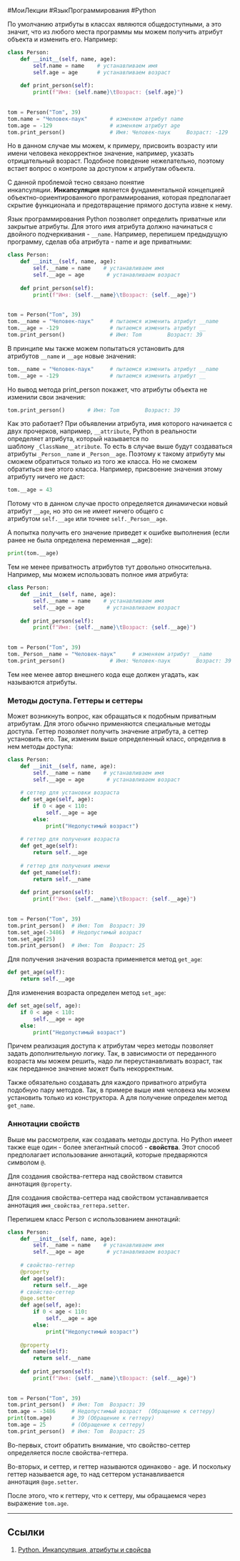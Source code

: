 #МоиЛекции #ЯзыкПрограммирования #Python 

По умолчанию атрибуты в классах являются общедоступными, а это значит, что из любого места программы мы можем получить атрибут объекта и изменить его. Например:

```python
class Person:
    def __init__(self, name, age):
        self.name = name    # устанавливаем имя
        self.age = age      # устанавливаем возраст
                 
    def print_person(self):
        print(f"Имя: {self.name}\tВозраст: {self.age}")
         
 
tom = Person("Tom", 39)
tom.name = "Человек-паук"       # изменяем атрибут name
tom.age = -129                  # изменяем атрибут age
tom.print_person()              # Имя: Человек-паук     Возраст: -129
```

Но в данном случае мы можем, к примеру, присвоить возрасту или имени человека некорректное значение, например, указать отрицательный возраст. Подобное поведение нежелательно, поэтому встает вопрос о контроле за доступом к атрибутам объекта.

С данной проблемой тесно связано понятие инкапсуляции. **Инкапсуляция** является фундаментальной концепцией объектно-ориентированного программирования, которая предполагает скрытие функционала и предотвращение прямого доступа извне к нему.

Язык программирования Python позволяет определить приватные или закрытые атрибуты. Для этого имя атрибута должно начинаться с двойного подчеркивания - `__name`. Например, перепишем предыдущую программу, сделав оба атрибута - name и age приватными:

```python
class Person:
    def __init__(self, name, age):
        self.__name = name    # устанавливаем имя
        self.__age = age       # устанавливаем возраст
                  
    def print_person(self):
        print(f"Имя: {self.__name}\tВозраст: {self.__age}")
          
  
tom = Person("Tom", 39)
tom.__name = "Человек-паук"     # пытаемся изменить атрибут __name
tom.__age = -129                # пытаемся изменить атрибут __
tom.print_person()              # Имя: Tom        Возраст: 39
```

В принципе мы также можем попытаться установить для атрибутов `__name` и `__age` новые значения:

```python
tom.__name = "Человек-паук"     # пытаемся изменить атрибут __name
tom.__age = -129                # пытаемся изменить атрибут __
```

Но вывод метода print_person покажет, что атрибуты объекта не изменили свои значения:

```python
tom.print_person()       # Имя: Tom        Возраст: 39
```

Как это работает? При объявлении атрибута, имя которого начинается с двух прочерков, например, `__attribute`, Python в реальности определяет атрибута, который называется по шаблону `_ClassName__atribute`. То есть в случае выше будут создаваться атрибуты `_Person__name` и `_Person__age`. Поэтому к такому атрибуту мы сможем обратиться только из того же класса. Но не сможем обратиться вне этого класса. Например, присвоение значения этому атрибуту ничего не даст:

```python
tom.__age = 43
```

Потому что в данном случае просто определяется динамически новый атрибут `__age`, но это он не имеет ничего общего с атрибутом `self.__age` или точнее `self._Person__age`.

А попытка получить его значение приведет к ошибке выполнения (если ранее не была определена переменная __age):

```python
print(tom.__age)
```

Тем не менее приватность атрибутов тут довольно относительна. Например, мы можем использовать полное имя атрибута:

```python
class Person:
    def __init__(self, name, age):
        self.__name = name    # устанавливаем имя
        self.__age = age       # устанавливаем возраст
                  
    def print_person(self):
        print(f"Имя: {self.__name}\tВозраст: {self.__age}")
          
  
tom = Person("Tom", 39)
tom._Person__name = "Человек-паук"     # изменяем атрибут __name
tom.print_person()              # Имя: Человек-паук        Возраст: 39
```

Тем нее менее автор внешнего кода еще должен угадать, как называются атрибуты.

### Методы доступа. Геттеры и сеттеры

Может возникнуть вопрос, как обращаться к подобным приватным атрибутам. Для этого обычно применяются специальные методы доступа. Геттер позволяет получить значение атрибута, а сеттер установить его. Так, изменим выше определенный класс, определив в нем методы доступа:

```python
class Person:
    def __init__(self, name, age):
        self.__name = name    # устанавливаем имя
        self.__age = age       # устанавливаем возраст
 
    # сеттер для установки возраста
    def set_age(self, age):
        if 0 < age < 110:
            self.__age = age
        else:
            print("Недопустимый возраст")
 
    # геттер для получения возраста
    def get_age(self):
        return self.__age
 
    # геттер для получения имени
    def get_name(self):
        return self.__name
     
    def print_person(self):
        print(f"Имя: {self.__name}\tВозраст: {self.__age}")
          
  
tom = Person("Tom", 39)
tom.print_person()  # Имя: Tom  Возраст: 39
tom.set_age(-3486)  # Недопустимый возраст
tom.set_age(25)
tom.print_person()  # Имя: Tom  Возраст: 25
```

Для получения значения возраста применяется метод `get_age`:

```python
def get_age(self):
    return self.__age
```

Для изменения возраста определен метод `set_age`:

```python
def set_age(self, age):
    if 0 < age < 110:
        self.__age = age
    else:
        print("Недопустимый возраст")
```

Причем реализация доступа к атрибутам через методы позволяет задать дополнительную логику. Так, в зависимости от переданного возраста мы можем решить, надо ли переустанавливать возраст, так как переданное значение может быть некорректным.

Также обязательно создавать для каждого приватного атрибута подобную пару методов. Так, в примере выше имя человека мы можем установить только из конструктора. А для получение определен метод `get_name`.

### Аннотации свойств

Выше мы рассмотрели, как создавать методы доступа. Но Python имеет также еще один - более элегантный способ - **свойства**. Этот способ предполагает использование аннотаций, которые предваряются символом `@`.

Для создания свойства-геттера над свойством ставится аннотация `@property`.

Для создания свойства-сеттера над свойством устанавливается аннотация `имя_свойства_геттера.setter`.

Перепишем класс Person с использованием аннотаций:

```python
class Person:
    def __init__(self, name, age):
        self.__name = name    # устанавливаем имя
        self.__age = age       # устанавливаем возраст
 
    # свойство-геттер
    @property
    def age(self):
        return self.__age
    # свойство-сеттер
    @age.setter
    def age(self, age):
        if 0 < age < 110:
            self.__age = age
        else:
            print("Недопустимый возраст")
 
    @property
    def name(self):
        return self.__name
     
    def print_person(self):
        print(f"Имя: {self.__name}\tВозраст: {self.__age}")
          
  
tom = Person("Tom", 39)
tom.print_person()  # Имя: Tom  Возраст: 39
tom.age = -3486     # Недопустимый возраст  (Обращение к сеттеру)
print(tom.age)      # 39 (Обращение к геттеру)
tom.age = 25        # (Обращение к сеттеру)
tom.print_person()  # Имя: Tom  Возраст: 25
```

Во-первых, стоит обратить внимание, что свойство-сеттер определяется после свойства-геттера.

Во-вторых, и сеттер, и геттер называются одинаково - age. И поскольку геттер называется age, то над сеттером устанавливается аннотация `@age.setter`.

После этого, что к геттеру, что к сеттеру, мы обращаемся через выражение `tom.age`.

---
## Ссылки

1. [Python. Инкапсуляция, атрибуты и свойсва](https://metanit.com/python/tutorial/7.2.php)